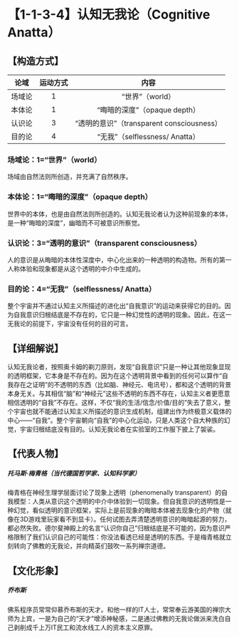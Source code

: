 # 【1-1-3-4】认知无我论（Cognitive Anatta）
## 【构造方式】
| 论域 | 运动方式           | 内容 |
|:----:|:----------------:|:----:|
| 场域论   |1 | “世界”（world）   |
| 本体论   |1 |  “晦暗的深度”（opaque depth）  |
| 认识论   |3 |  “透明的意识”（transparent consciousness）  |
| 目的论   |4 |  “无我”（selflessness/ Anatta）  |

### 场域论：1=“世界”（world）
场域由自然法则所创造，并充满了自然秩序。
### 本体论：1=“晦暗的深度”（opaque depth）
世界中的本体，也是由自然法则所创造的。认知无我论者认为这种前现象的本体，是一种“晦暗的深度”，幽暗而不可被意识所察觉。
### 认识论：3=“透明的意识”（transparent consciousness）
人的意识是从晦暗的本体性深度中，中心化出来的一种透明的构造物。所有的第一人称体验和现象都是从这个透明的中介中生成的。
### 目的论：4=“无我”（selflessness/ Anatta）
整个宇宙并不通过认知主义所描述的进化出“自我意识”的运动来获得它的目的。因为自我意识归根结底是不存在的，它只是一种幻觉性的透明的现象。因此，在这一无我论的前提下，宇宙没有任何的目的可言。

## 【详细解说】
认知无我论者，按照奥卡姆的剃刀原则，发现“自我意识”只是一种让其他现象显现的透明框架，它本身是不存在的。因为在这个透明背景中看到的任何可以算作“自我存在之证明”的不透明的东西（比如脑、神经元、电讯号），都和这个透明的背景本身无关。与其相信“脑”和“神经元”这些不透明的东西不存在，认知主义者更愿意相信透明的“自我”不存在。这样，不仅“我的生活/信念/价值/目的”失去了意义，整个宇宙也就不能通过认知主义所描述的意识生成机制，组建出作为终极意义载体的中心——“自我”。整个宇宙朝向“自我”的中心化运动，只是人类这个自大种族的幻觉，宇宙归根结底没有目的。认知无我论者在实验室的工作服下披上了袈裟。

## 【代表人物】
##### 托马斯·梅青格（当代德国哲学家、认知科学家）
梅青格在神经生理学层面讨论了现象上透明（phenomenally transparent）的自我模型：人类从意识这个透明的中介中体验到一切现象。但自我意识的透明性是一种幻觉，看似透明的意识框架，实际上是前现象的晦暗本体被去现象化的产物（就像在3D游戏里玩家看不到显卡）。任何试图去弄清楚透明意识的晦暗起源的努力，都必然失败。德尔斐神殿上的名言“认识你自己”归根结底是不可能的，因为意识严格限制了我们认识自己的可能性：你没法看透已经是透明的东西。于是梅青格就立刻转向了佛教的无我论，并向精英们鼓吹一系列禅宗道德。

## 【文化形象】
##### 乔布斯
佛系程序员常常仰慕乔布斯的天才。和他一样的IT人士，常常奉云游美国的禅宗大师为上宾，一是为自己的“天才”增添神秘感，二是通过佛教的无我论做派来洗白自己剥削成千上万IT民工和流水线工人的资本主义原罪。
